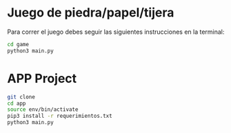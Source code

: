 # Juego de piedra/papel/tijera

Para correr el juego debes seguir las siguientes instrucciones en la terminal:

```sh
cd game
python3 main.py
```

# APP Project

```sh
git clone
cd app
source env/bin/activate
pip3 install -r requerimientos.txt
python3 main.py
```